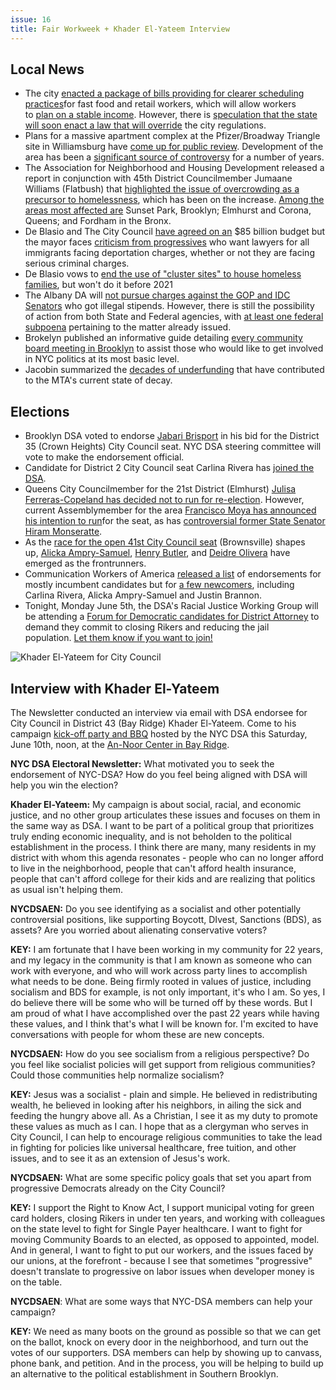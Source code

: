 ```yaml
---
issue: 16
title: Fair Workweek + Khader El-Yateem Interview
---
```


## Local News
* The city [enacted a package of bills providing for clearer scheduling practices](https://www.law360.com/articles/929826/nyc-limits-erratic-fast-food-retail-worker-schedules)for fast food and retail workers, which will allow workers to [plan on a stable income](https://www.nytimes.com/2017/05/31/business/economy/volatile-income-economy-jobs.html?emc=edit_th_20170601&nl=todaysheadlines&nlid=58962165&_r=0). However, there is [speculation that the state will soon enact a law that will override](http://www.nydailynews.com/news/politics/cuomo-admin-override-nyc-worker-schedule-rules-article-1.3203181?cid=bitly&mc_cid=ea7904b45a&mc_eid=1a9d72cbc4) the city regulations.
* Plans for a massive apartment complex at the Pfizer/Broadway Triangle site in Williamsburg have [come up for public review](https://www.dnainfo.com/new-york/20170529/williamsburg/pfizer-site-broadway-triangle-development-apartments-nyc-de-blasio). Development of the area has been a [significant source of controversy](https://www.dnainfo.com/new-york/20160831/williamsburg/massive-complex-slated-for-controversial-broadway-triangle-filings-show) for a number of years.
* The Association for Neighborhood and Housing Development released a report in conjunction with 45th District Councilmember Jumaane Williams (Flatbush) that [highlighted the issue of overcrowding as a precursor to homelessness](https://www.dnainfo.com/new-york/20170601/sunset-park/overcrowding-affordable-housing-report-anhd), which has been on the increase. [Among the areas most affected are](https://anhd.org/resources-reports/2017-how-is-affordable-housing-threatened-in-your-neighborhood/) Sunset Park, Brooklyn; Elmhurst and Corona, Queens; and Fordham in the Bronx.
* De Blasio and The City Council [have agreed on an](http://www.newsday.com/news/new-york/85-2-billion-nyc-budget-adds-tax-exemptions-senior-care-1.13706242) $85 billion budget but the mayor faces [criticism from progressives](http://www.huffingtonpost.com/entry/de-blasio-under-fire-for-restricting-immigrants-access-to-lawyers_us_59318c3ce4b02478cb9af54b) who want lawyers for all immigrants facing deportation charges, whether or not they are facing serious criminal charges.
* De Blasio vows to [end the use of "cluster sites" to house homeless families](http://www.nydailynews.com/new-york/de-blasio-vows-stop-housing-homeless-beatup-cluster-sites-article-1.3199354?cid=bitly), but won't do it before 2021
* The Albany DA will [not pursue charges against the GOP and IDC Senators](http://www.nydailynews.com/news/politics/albany-da-won-probe-controversial-stipends-paid-8-senators-article-1.3204596) who got illegal stipends. However, there is still the possibility of action from both State and Federal agencies, with [at least one federal subpoena](http://www.nydailynews.com/news/politics/state-senate-stipend-probe-yields-subpoena-article-1.3209807?cid=bitly) pertaining to the matter already issued.
* Brokelyn published an informative guide detailing [every community board meeting in Brooklyn](http://brokelyn.com/brooklyn-community-board-guide/) to assist those who would like to get involved in NYC politics at its most basic level.
* Jacobin summarized the [decades of underfunding](https://www.jacobinmag.com/2017/06/nyc-subways-mta-cuomo-de-blasio-debt) that have contributed to the MTA's current state of decay.

## Elections
* Brooklyn DSA voted to endorse [Jabari Brisport](http://www.jabari2017.nyc/) in his bid for the District 35 (Crown Heights) City Council seat. NYC DSA steering committee will vote to make the endorsement official.
* Candidate for District 2 City Council seat Carlina Rivera has [joined the DSA](https://www.facebook.com/events/1240686389392105/?acontext=%7B%22ref%22%3A%2229%22%2C%22ref_notif_type%22%3A%22plan_user_invited%22%2C%22action_history%22%3A%22null%22%7D&notif_t=plan_user_invited&notif_id=1496608368919333).
* Queens City Councilmember for the 21st District (Elmhurst) [Julisa Ferreras-Copeland has decided not to run for re-election](http://qns.com/story/2017/06/01/ferreras-copeland-will-not-seek-re-election-city-council-convicted-queens-politician-replace/). However, current Assemblymember for the area [Francisco Moya has announced his intention to run](http://cityandstateny.com/articles/personality/interviews-and-profiles/francisco-moya-interview-new-york-city-council.html#.WTF0P2jyvIU)for the seat, as has [controversial former State Senator Hiram Monseratte](https://www.google.com/amp/nypost.com/2017/06/01/hiram-monserrate-gets-a-clear-path-back-into-politics/amp/#ampshare=http://nypost.com/2017/06/01/hiram-monserrate-gets-a-clear-path-back-into-politics/).
* As the [race for the open 41st City Council seat](http://www.kingscountypolitics.com/brownsville-city-council-race-filings-show-samuel-butler-olivera-ahead-money-train/) (Brownsville) shapes up, [Alicka Ampry-Samuel](http://www.kingscountypolitics.com/alicka-ampry-samuel-utilizes-brownsville-hometown-advantage-city-council-race/), [Henry Butler](http://www.kingscountypolitics.com/butler-wants-continue-community-work-city-council/), and [Deidre Olivera](http://www.kingscountypolitics.com/41st-district-city-council-race-dont-count-deidre-olivera/) have emerged as the frontrunners.
* Communication Workers of America [released a list](https://district1.cwa-union.org/news/cwa-district-1-announces-endorsements-for-nyc-public-advocate-nyc-comptroller-and-new-york-city) of endorsements for mostly incumbent candidates but for [a few newcomers](http://cityandstateny.com/articles/politics/heard-around-town/communications-workers-of-america-endorsements-letitia-jame-scott-stringer.html), including Carlina Rivera, Alicka Ampry-Samuel and Justin Brannon.
* Tonight, Monday June 5th, the DSA's Racial Justice Working Group will be attending a [Forum for Democratic candidates for District Attorney](http://dsa%27s%20racial%20justice%20working%20group%20/) to demand they commit to closing Rikers and reducing the jail population. [Let them know if you want to join!](mailto:dearnate@gmail.com?subject=I%20will%20be%20coming%20to%20demand%20that%20DA%20candidates%20close%20Rikers!&body=See%20you%20at%207pm!)

![Khader El-Yateem for City Council](https://gallery.mailchimp.com/6533003d659976f89bf858d09/images/f7406b15-1e22-4603-b04b-fe259273db6d.png)

## Interview with Khader El-Yateem
The Newsletter conducted an interview via email with DSA endorsee for City Council in District 43 (Bay Ridge) Khader El-Yateem. Come to his campaign [kick-off party and BBQ](https://www.facebook.com/events/1671622996479496/?active_tab=about) hosted by the NYC DSA this Saturday, June 10th, noon, at the [An-Noor Center in Bay Ridge](https://www.google.com/maps/place/An-Noor/@40.6322373,-74.022238,19z/data=!3m1!4b1!4m5!3m4!1s0x89c245508367dc53:0x7bf6bdc62f88c7ea!8m2!3d40.6322363!4d-74.0216895).

**NYC DSA Electoral Newsletter:** What motivated you to seek the endorsement of NYC-DSA? How do you feel being aligned with DSA will help you win the election?

**Khader El-Yateem:** My campaign is about social, racial, and economic justice, and no other group articulates these issues and focuses on them in the same way as DSA. I want to be part of a political group that prioritizes truly ending economic inequality, and is not beholden to the political establishment in the process. I think there are many, many residents in my district with whom this agenda resonates - people who can no longer afford to live in the neighborhood, people that can't afford health insurance, people that can't afford college for their kids and are realizing that politics as usual isn't helping them.

**NYCDSAEN:** Do you see identifying as a socialist and other potentially controversial positions, like supporting Boycott, DIvest, Sanctions (BDS), as assets? Are you worried about alienating conservative voters?

**KEY:** I am fortunate that I have been working in my community for 22 years, and my legacy in the community is that I am known as someone who can work with everyone, and who will work across party lines to accomplish what needs to be done. Being firmly rooted in values of justice, including socialism and BDS for example, is not only important, it's who I am. So yes, I do believe there will be some who will be turned off by these words. But I am proud of what I have accomplished over the past 22 years while having these values, and I think that's what I will be known for. I'm excited to have conversations with people for whom these are new concepts.

**NYCDSAEN:** How do you see socialism from a religious perspective? Do you feel like socialist policies will get support from religious communities? Could those communities help normalize socialism?

**KEY:** Jesus was a socialist - plain and simple. He believed in redistributing wealth, he believed in looking after his neighbors, in ailing the sick and feeding the hungry above all. As a Christian, I see it as my duty to promote these values as much as I can. I hope that as a clergyman who serves in City Council, I can help to encourage religious communities to take the lead in fighting for policies like universal healthcare, free tuition, and other issues, and to see it as an extension of Jesus's work.

**NYCDSAEN:** What are some specific policy goals that set you apart from progressive Democrats already on the City Council?

**KEY:** I support the Right to Know Act, I support municipal voting for green card holders, closing Rikers in under ten years, and working with colleagues on the state level to fight for Single Payer healthcare. I want to fight for moving Community Boards to an elected, as opposed to appointed, model. And in general, I want to fight to put our workers, and the issues faced by our unions, at the forefront - because I see that sometimes "progressive" doesn't translate to progressive on labor issues when developer money is on the table.

**NYCDSAEN**: What are some ways that NYC-DSA members can help your campaign?

**KEY:** We need as many boots on the ground as possible so that we can get on the ballot, knock on every door in the neighborhood, and turn out the votes of our supporters. DSA members can help by showing up to canvass, phone bank, and petition. And in the process, you will be helping to build up an alternative to the political establishment in Southern Brooklyn.
